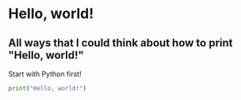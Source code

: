 # Hello, world!
## All ways that I could think about how to print "Hello, world!"

Start with Python first!

```python
print("Hello, world!")
```
